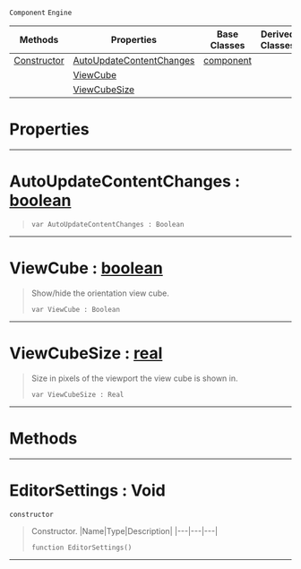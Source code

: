  `Component` `Engine`



|Methods|Properties|Base Classes|Derived Classes|
|---|---|---|---|
|[ Constructor](editorsettings.md#editorsettings-void)|[ AutoUpdateContentChanges](editorsettings.md#autoupdatecontentchanges)|[component](component.md)| |
| |[ ViewCube](editorsettings.md#viewcube-zilch-engine-doc)| | |
| |[ ViewCubeSize](editorsettings.md#viewcubesize-zilch-engine)| | |


 #  Properties


---  
 #  AutoUpdateContentChanges : [boolean](../nada_base_types/boolean.md)

> 
> ```TS:Nada
> var AutoUpdateContentChanges : Boolean


---  
 #  ViewCube : [boolean](../nada_base_types/boolean.md)

> Show/hide the orientation view cube.
> ```TS:Nada
> var ViewCube : Boolean


---  
 #  ViewCubeSize : [real](../nada_base_types/real.md)

> Size in pixels of the viewport the view cube is shown in.
> ```TS:Nada
> var ViewCubeSize : Real


---  
 #  Methods


---  
 #  EditorSettings : Void

 `constructor`

> Constructor.
> |Name|Type|Description|
> |---|---|---|
> ```TS:Nada
> function EditorSettings()
> ``` 


---  
 

 